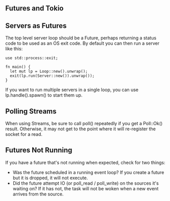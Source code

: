 Futures and Tokio
---

Servers as Futures
--
The top level server loop should be a Future, perhaps returning a status code to be used as an OS exit code. By
default you can then run a server like this:

```
use std::process::exit;

fn main() {
  let mut lp = Loop::new().unwrap();
  exit(lp.run(Server::new()).unwrap());
}
```

If you want to run multiple servers in a single loop, you can use lp.handle().spawn() to start them up.

Polling Streams
---
When using Streams, be sure to call poll() repeatedly if you get a Poll::Ok() result. Otherwise, it may not
get to the point where it will re-register the socket for a read.

Futures Not Running
---
If you have a future that's not running when expected, check for two things:

 - Was the future scheduled in a running event loop? If you create a future but it is dropped, it will not execute.
 - Did the future attempt IO (or poll_read / poll_write) on the sources it's waiting on? If it has not, the task will not be woken when a new event arrives from the source.
